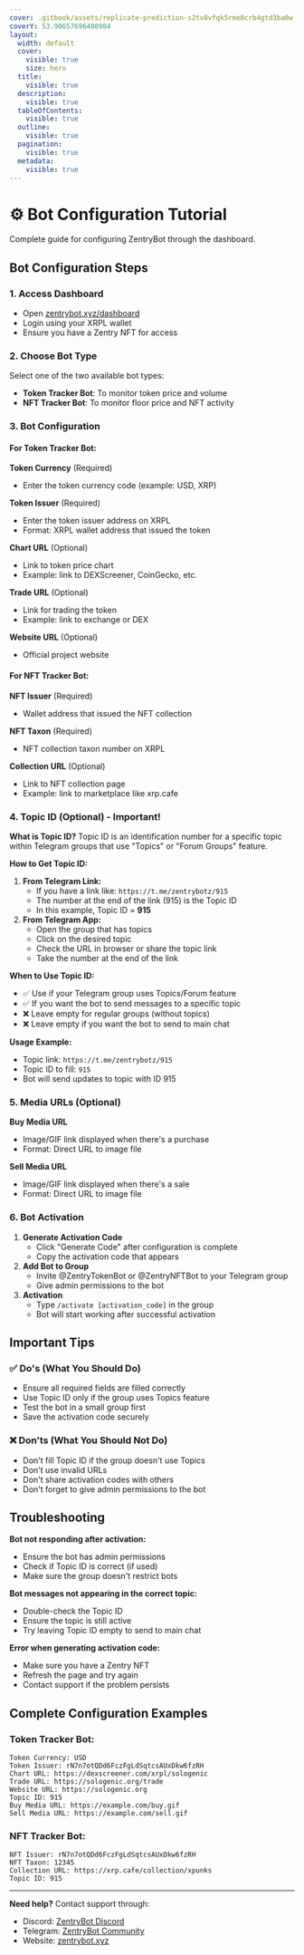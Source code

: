 ```yaml
---
cover: .gitbook/assets/replicate-prediction-s2tv8vfqk5rme0crb4gtd3ba0w.jpg
coverY: 53.90657696400984
layout:
  width: default
  cover:
    visible: true
    size: hero
  title:
    visible: true
  description:
    visible: true
  tableOfContents:
    visible: true
  outline:
    visible: true
  pagination:
    visible: true
  metadata:
    visible: true
---
```


# ⚙️ Bot Configuration Tutorial

Complete guide for configuring ZentryBot through the dashboard.

## Bot Configuration Steps

### 1. Access Dashboard

* Open [zentrybot.xyz/dashboard](https://www.zentrybot.xyz/dashboard)
* Login using your XRPL wallet
* Ensure you have a Zentry NFT for access

### 2. Choose Bot Type

Select one of the two available bot types:

* **Token Tracker Bot**: To monitor token price and volume
* **NFT Tracker Bot**: To monitor floor price and NFT activity

### 3. Bot Configuration

#### For Token Tracker Bot:

**Token Currency** (Required)

* Enter the token currency code (example: USD, XRP)

**Token Issuer** (Required)

* Enter the token issuer address on XRPL
* Format: XRPL wallet address that issued the token

**Chart URL** (Optional)

* Link to token price chart
* Example: link to DEXScreener, CoinGecko, etc.

**Trade URL** (Optional)

* Link for trading the token
* Example: link to exchange or DEX

**Website URL** (Optional)

* Official project website

#### For NFT Tracker Bot:

**NFT Issuer** (Required)

* Wallet address that issued the NFT collection

**NFT Taxon** (Required)

* NFT collection taxon number on XRPL

**Collection URL** (Optional)

* Link to NFT collection page
* Example: link to marketplace like xrp.cafe

### 4. Topic ID (Optional) - Important!

**What is Topic ID?** Topic ID is an identification number for a specific topic within Telegram groups that use "Topics" or "Forum Groups" feature.

**How to Get Topic ID:**

1. **From Telegram Link:**
   * If you have a link like: `https://t.me/zentrybotz/915`
   * The number at the end of the link (915) is the Topic ID
   * In this example, Topic ID = **915**
2. **From Telegram App:**
   * Open the group that has topics
   * Click on the desired topic
   * Check the URL in browser or share the topic link
   * Take the number at the end of the link

**When to Use Topic ID:**

* ✅ Use if your Telegram group uses Topics/Forum feature
* ✅ If you want the bot to send messages to a specific topic
* ❌ Leave empty for regular groups (without topics)
* ❌ Leave empty if you want the bot to send to main chat

**Usage Example:**

* Topic link: `https://t.me/zentrybotz/915`
* Topic ID to fill: `915`
* Bot will send updates to topic with ID 915

### 5. Media URLs (Optional)

**Buy Media URL**

* Image/GIF link displayed when there's a purchase
* Format: Direct URL to image file

**Sell Media URL**

* Image/GIF link displayed when there's a sale
* Format: Direct URL to image file

### 6. Bot Activation

1. **Generate Activation Code**
   * Click "Generate Code" after configuration is complete
   * Copy the activation code that appears
2. **Add Bot to Group**
   * Invite @ZentryTokenBot or @ZentryNFTBot to your Telegram group
   * Give admin permissions to the bot
3. **Activation**
   * Type `/activate [activation_code]` in the group
   * Bot will start working after successful activation

## Important Tips

### ✅ Do's (What You Should Do)

* Ensure all required fields are filled correctly
* Use Topic ID only if the group uses Topics feature
* Test the bot in a small group first
* Save the activation code securely

### ❌ Don'ts (What You Should Not Do)

* Don't fill Topic ID if the group doesn't use Topics
* Don't use invalid URLs
* Don't share activation codes with others
* Don't forget to give admin permissions to the bot

## Troubleshooting

**Bot not responding after activation:**

* Ensure the bot has admin permissions
* Check if Topic ID is correct (if used)
* Make sure the group doesn't restrict bots

**Bot messages not appearing in the correct topic:**

* Double-check the Topic ID
* Ensure the topic is still active
* Try leaving Topic ID empty to send to main chat

**Error when generating activation code:**

* Make sure you have a Zentry NFT
* Refresh the page and try again
* Contact support if the problem persists

## Complete Configuration Examples

### Token Tracker Bot:

```
Token Currency: USD
Token Issuer: rN7n7otQDd6FczFgLdSqtcsAUxDkw6fzRH
Chart URL: https://dexscreener.com/xrpl/sologenic
Trade URL: https://sologenic.org/trade
Website URL: https://sologenic.org
Topic ID: 915
Buy Media URL: https://example.com/buy.gif
Sell Media URL: https://example.com/sell.gif
```

### NFT Tracker Bot:

```
NFT Issuer: rN7n7otQDd6FczFgLdSqtcsAUxDkw6fzRH
NFT Taxon: 12345
Collection URL: https://xrp.cafe/collection/xpunks
Topic ID: 915
```

***

**Need help?** Contact support through:

* Discord: [ZentryBot Discord](https://discord.com/invite/gMQdtmYk3X)
* Telegram: [ZentryBot Community](https://t.me/zentrybotz)
* Website: [zentrybot.xyz](https://zentrybot.xyz)
